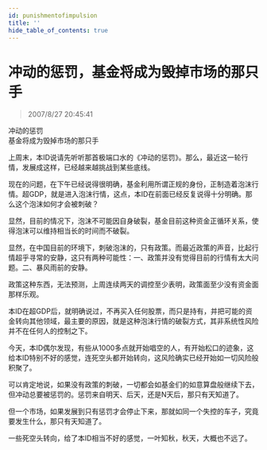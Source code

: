 ```yaml
---
id: punishmentofimpulsion 
title: ''
hide_table_of_contents: true
---
```


# 冲动的惩罚，基金将成为毁掉市场的那只手

> 2007/8/27 20:45:41

<div style={{fontSize: '56px', fontWeight: '500', lineHeight: '100%', textAlign: 'center'}}>冲动的惩罚</div>

<div style={{fontSize: '32px', fontWeight: '500', lineHeight: '200%', textAlign: 'center', marginBottom: '30px'}}>基金将成为毁掉市场的那只手</div>

<div>

上周末，本ID说请先听听那首极端口水的《冲动的惩罚》。那么，最近这一轮行情，发展成这样，已经越来越挑战到某些底线。
 
现在的问题，在下午已经说得很明确，基金利用所谓正规的身份，正制造着泡沫行情。超GDP，就是进入泡沫行情，这点，本ID在前面已经反复说得十分明确。那么这个泡沫如何才会被刺破？
 
显然，目前的情况下，泡沫不可能因自身破裂，基金目前这种资金正循环关系，使得泡沫可以维持相当长的时间而不破裂。
 
显然，在中国目前的环境下，刺破泡沫的，只有政策。而最近政策的声音，比起行情超乎寻常的安静，这只有两种可能性：一、政策并没有觉得目前的行情有太大问题。二、暴风雨前的安静。
 
政策这种东西，无法预测，上周连续两天的调控至少表明，政策面至少没有资金面那样乐观。
 
本ID在超GDP后，就明确说过，不再买入任何股票，而只是持有，并把可能的资金转向其他领域，最主要的原因，就是这种泡沫行情的破裂方式，其非系统性风险并不在任何人的控制之下。
 
今天，本ID偶尔发现，有些从1000多点就开始唱空的人，有开始松口的迹象，这给本ID特别不好的感觉，连死空头都开始转向，这风险确实已经开始如一切风险般积聚了。
 
可以肯定地说，如果没有政策的刺破，一切都会如基金们的如意算盘般继续下去，但冲动总要被惩罚的。惩罚来自明天、后天，还是N天后，那只有天知道了。
 
但一个市场，如果发展到只有惩罚才会停止下来，那就如同一个失控的车子，究竟要发生什么，那只有天知道了。
 
一些死空头转向，给了本ID相当不好的感觉，一叶知秋，秋天，大概也不远了。
</div>